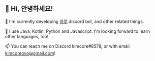 ## 👋 Hi, 안녕하세요!
🔭 I'm currently developing [하루](https://haru.im/) discord bot, and other related things.

🌱 I use Java, Kotlin, Python and Javascript. I'm looking forward to learn other languages, too!

📫 You can reach me on Discord kimcore#8578, or with email [kimcoreovo@gmail.com](mailto:kimcoreovo@gmail.com)!
